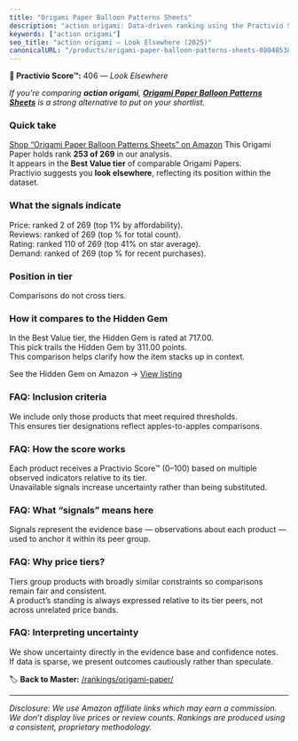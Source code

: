 ```yaml
---
title: "Origami Paper Balloon Patterns Sheets"
description: "action origami: Data-driven ranking using the Practivio Score™. Positioned by quality, value, demand, findability, momentum."
keywords: ["action origami"]
seo_title: "action origami — Look Elsewhere (2025)"
canonicalURL: "/products/origami-paper-balloon-patterns-sheets-080485386X/"
---
```


**🚫 Practivio Score™:** 406 — _Look Elsewhere_


*If you're comparing **action origami**, **[Origami Paper Balloon Patterns Sheets](https://www.amazon.com/dp/080485386X?tag=practivio-20)** is a strong alternative to put on your shortlist.*
### Quick take
[Shop “Origami Paper Balloon Patterns Sheets” on Amazon](https://www.amazon.com/dp/080485386X?tag=practivio-20)
This Origami Paper holds rank **253 of 269** in our analysis.  
It appears in the **Best Value tier** of comparable Origami Papers.  
Practivio suggests you **look elsewhere**, reflecting its position within the dataset.

### What the signals indicate
Price: ranked 2 of 269 (top 1% by affordability).  
Reviews: ranked  of 269 (top % for total count).  
Rating: ranked 110 of 269 (top 41% on star average).  
Demand: ranked  of 269 (top % for recent purchases).

### Position in tier
Comparisons do not cross tiers.

### How it compares to the Hidden Gem
In the Best Value tier, the Hidden Gem is rated at 717.00.  
This pick trails the Hidden Gem by 311.00 points.  
This comparison helps clarify how the item stacks up in context.  

See the Hidden Gem on Amazon → [View listing](https://www.amazon.com/dp/B0BQTYYVZH?tag=practivio-20)

### FAQ: Inclusion criteria
We include only those products that meet required thresholds.  
This ensures tier designations reflect apples-to-apples comparisons.

### FAQ: How the score works
Each product receives a Practivio Score™ (0–100) based on multiple observed indicators relative to its tier.  
Unavailable signals increase uncertainty rather than being substituted.

### FAQ: What “signals” means here
Signals represent the evidence base — observations about each product — used to anchor it within its peer group.

### FAQ: Why price tiers?
Tiers group products with broadly similar constraints so comparisons remain fair and consistent.  
A product’s standing is always expressed relative to its tier peers, not across unrelated price bands.

### FAQ: Interpreting uncertainty
We show uncertainty directly in the evidence base and confidence notes.  
If data is sparse, we present outcomes cautiously rather than speculate.


🏷️ **Back to Master:** [/rankings/origami-paper/](/rankings/origami-paper/)

---
_Disclosure: We use Amazon affiliate links which may earn a commission. We don’t display live prices or review counts. Rankings are produced using a consistent, proprietary methodology._
